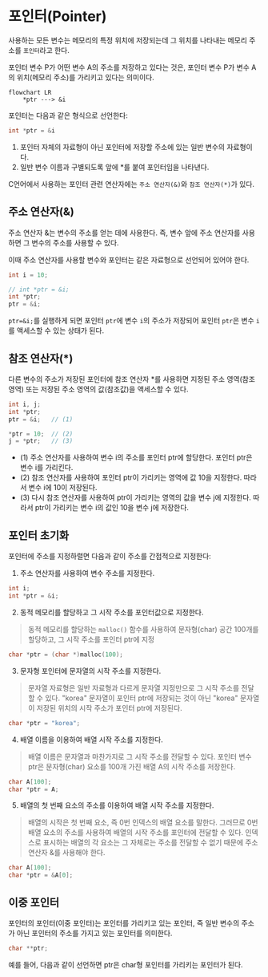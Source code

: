 # 포인터(Pointer)

사용하는 모든 변수는 메모리의 특정 위치에 저장되는데 그 위치를 나타내는 메모리 주소를 `포인터`라고 한다. 

포인터 변수 P가 어떤 변수 A의 주소를 저장하고 있다는 것은, 포인터 변수 P가 변수 A의 위치(메모리 주소)를 가리키고 있다는 의미이다.

```mermaid
flowchart LR
    *ptr ---> &i
```

포인터는 다음과 같은 형식으로 선언한다:

```c++
int *ptr = &i
```

1. 포인터 자체의 자료형이 아닌 포인터에 저장할 주소에 있는 일반 변수의 자료형이다.
2. 일반 변수 이름과 구별되도록 앞에 *를 붙여 포인터임을 나타낸다.

C언어에서 사용하는 포인터 관련 연산자에는 `주소 연산자(&)`와 `참조 연산자(*)`가 있다.

## 주소 연산자(&)
주소 연산자 &는 변수의 주소를 얻는 데에 사용한다. 즉, 변수 앞에 주소 연산자를 사용하면 그 변수의 주소를 사용할 수 있다. 

이때 주소 연산자를 사용할 변수와 포인터는 같은 자료형으로 선언되어 있어야 한다. 

```c++
int i = 10;

// int *ptr = &i;
int *ptr;
ptr = &i;
```

`ptr=&i;`를 실행하게 되면 포인터 `ptr`에 변수 `i`의 주소가 저장되어 포인터 `ptr`은 변수 `i`를 액세스할 수 있는 상태가 된다.


## 참조 연산자(*)

다른 변수의 주소가 저장된 포인터에 참조 연산자 *를 사용하면 지정된 주소 영역(참조 영역) 또는 저장된 주소 영역의 값(참조값)을 액세스할 수 있다.

```c++
int i, j;
int *ptr;
ptr = &i;   // (1)

*ptr = 10;  // (2)
j = *ptr;   // (3)
```

- (1) 주소 연산자를 사용하여 변수 i의 주소를 포인터 ptr에 할당한다. 포인터 ptr은 변수 i를 가리킨다.
- (2) 참조 연산자를 사용하여 포인터 ptr이 가리키는 영역에 값 10을 지정한다. 따라서 변수 i에 10이 저장된다.
- (3) 다시 참조 연산자를 사용하여 ptr이 가리키는 영역의 값을 변수 j에 지정한다. 따라서 ptr이 가리키는 변수 i의 값인 10을 변수 j에 저장한다.


## 포인터 초기화

포인터에 주소를 지정하렬면 다음과 같이 주소를 간접적으로 지정한다:

1. 주소 연산자를 사용하여 변수 주소를 지정한다.
```c++
int i;
int *ptr = &i;
```

2. 동적 메모리를 할당하고 그 시작 주소를 포인터값으로 지정한다.
> 동적 메모리를 할당하는 `malloc()` 함수를 사용하여 문자형(char) 공간 100개를 할당하고, 그 시작 주소를 포인터 ptr에 지정
```c++
char *ptr = (char *)malloc(100);
```

3. 문자형 포인터에 문자열의 시작 주소를 지정한다.
> 문자열 자료형은 일반 자료형과 다르게 문자열 지정만으로 그 시작 주소를 전달할 수 있다. 
> "korea" 문자열이 포인터 ptr에 저장되는 것이 아닌 "korea" 문자열이 저장된 위치의 시작 주소가 포인터 ptr에 저장된다.
```c++
char *ptr = "korea";
```

4. 배열 이름을 이용하여 배열 시작 주소를 지정한다.
> 배열 이름은 문자열과 마찬가지로 그 시작 주소를 전달할 수 있다.
> 포인터 변수 ptr은 문자형(char) 요소를 100개 가진 배열 A의 시작 주소를 저장한다.
```c++
char A[100];
char *ptr = A;
```

5. 배열의 첫 번째 요소의 주소를 이용하여 배열 시작 주소를 지정한다.
> 배열의 시작은 첫 번째 요소, 즉 0번 인덱스의 배열 요소를 말한다.
> 그러므로 0번 배열 요소의 주소를 사용하여 배열의 시작 주소를 포인터에 전달할 수 있다.
> 인덱스로 표시하는 배열의 각 요소는 그 자체로는 주소를 전달할 수 없기 때문에 주소 연산자 &를 사용해야 한다.
```c++
char A[100];
char *ptr = &A[0];
```
 
## 이중 포인터

포인터의 포인터(이중 포인터)는 포인터를 가리키고 있는 포인터, 즉 일반 변수의 주소가 아닌 포인터의 주소를 가지고 있는 포인터를 의미한다.

```c++
char **ptr;
```

예를 들어, 다음과 같이 선언하면 ptr은 char형 포인터를 가리키는 포인터가 된다.